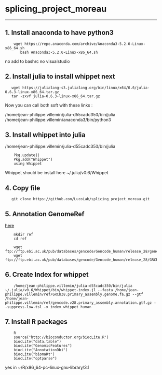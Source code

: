 # splicing_project_moreau

---

## 1. Install anaconda to have python3

 ```shell
	 wget https://repo.anaconda.com/archive/Anaconda3-5.2.0-Linux-x86_64.sh
 		bash Anaconda3-5.2.0-Linux-x86_64.sh
  ```
  
 no add to bashrc
 no visualstudio
 
## 2. Install julia to install whippet next
 
 ```shell
 	wget https://julialang-s3.julialang.org/bin/linux/x64/0.6/julia-0.6.3-linux-x86_64.tar.gz
 	tar -zxvf julia-0.6.3-linux-x86_64.tar.gz
 ```
 
Now you can call both soft with these links :

/home/jean-philippe.villemin/julia-d55cadc350/bin/julia  
/home/jean-philippe.villemin/anaconda3/bin/python3

## 3. Install whippet into julia

/home/jean-philippe.villemin/julia-d55cadc350/bin/julia

```shell
	Pkg.update()
	Pkg.add("Whippet")
	using Whippet
```

Whippet should be install here ~/.julia/v0.6/Whippet

## 4. Copy file
 
 ```shell
	git clone https://github.com/LucoLab/splicing_project_moreau.git
```
## 5. Annotation GenomeRef

[here](https://www.gencodegenes.org/releases/current.html)

```shell
	mkdir ref
	cd ref
```

```shell
	wget ftp://ftp.ebi.ac.uk/pub/databases/gencode/Gencode_human/release_28/gencode.v28.primary_assembly.annotation.gtf.gz
	wget ftp://ftp.ebi.ac.uk/pub/databases/gencode/Gencode_human/release_28/GRCh38.primary_assembly.genome.fa.gz
```

## 6. Create Index for whippet

```shell
	/home/jean-philippe.villemin/julia-d55cadc350/bin/julia ~/.julia/v0.6/Whippet/bin/whippet-index.jl --fasta /home/jean-philippe.villemin/ref/GRCh38.primary_assembly.genome.fa.gz --gtf /home/jean-philippe.villemin/ref/gencode.v28.primary_assembly.annotation.gtf.gz --suppress-low-tsl -x index_whippet_human
```

## 7. Install R packages

```shell
	R
	source("http://bioconductor.org/biocLite.R")
	biocLite("data.table")
	biocLite("GenomicFeatures")
	biocLite("AnnotationDbi")
	biocLite("biomaRt")
	biocLite("optparse")
```

yes in 
~/R/x86_64-pc-linux-gnu-library/3.1
